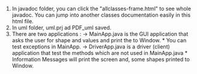 1) In javadoc folder, you can click the "allclasses-frame.html" to see whole javadoc. You can jump into
another classes documentation easily in this html file.
2) In uml folder, uml.prj ad PDF_uml saved.
3) There are two applications :
	-> MainApp.java is the GUI application that asks the user for shape and values and print the to Window.
		* You can test exceptions in MainApp.
	-> DriverApp.java is a driver (client) application that test the methods which are not used in MainApp.java
		* Information Messages will print the screen and, some shapes printed to Window.
